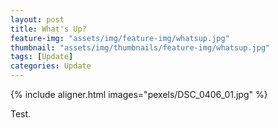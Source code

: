 ```yaml
---
layout: post
title: What's Up?
feature-img: "assets/img/feature-img/whatsup.jpg"
thumbnail: "assets/img/thumbnails/feature-img/whatsup.jpg"
tags: [Update]
categories: Update
---
```


{% include aligner.html images="pexels/DSC_0406_01.jpg" %}

Test.